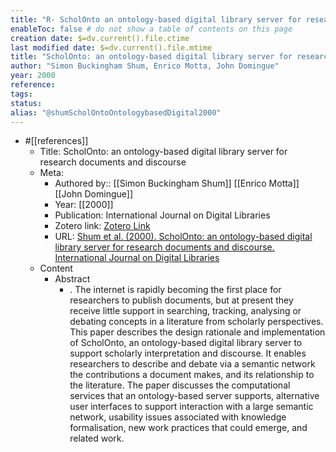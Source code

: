 ```yaml
---
title: "R- ScholOnto an ontology-based digital library server for research documents and discourse"
enableToc: false # do not show a table of contents on this page
creation date: $=dv.current().file.ctime
last modified date: $=dv.current().file.mtime
title: "ScholOnto: an ontology-based digital library server for research documents and discourse"
author: "Simon Buckingham Shum, Enrico Motta, John Domingue"
year: 2000
reference: 
tags: 
status: 
alias: "@shumScholOntoOntologybasedDigital2000"
---
```


- #[[references]]
    - Title: ScholOnto: an ontology-based digital library server for research documents and discourse
    - Meta:
        - Authored by:: [[Simon Buckingham Shum]] [[Enrico Motta]] [[John Domingue]] 
        - Year: [[2000]]
        - Publication: International Journal on Digital Libraries
        - Zotero link: [Zotero Link](zotero://select/items/7_NC85TZ89)
        - URL: [Shum et al. (2000). ScholOnto: an ontology-based digital library server for research documents and discourse. International Journal on Digital Libraries](https://link.springer.com/article/10.1007/s007990000034)
    - Content
        - Abstract
            - . The internet is rapidly becoming the first place for researchers to publish documents, but at present they receive little support in searching, tracking, analysing or debating concepts in a literature from scholarly perspectives. This paper describes the design rationale and implementation of ScholOnto, an ontology-based digital library server to support scholarly interpretation and discourse. It enables researchers to describe and debate via a semantic network the contributions a document makes, and its relationship to the literature. The paper discusses the computational services that an ontology-based server supports, alternative user interfaces to support interaction with a large semantic network, usability issues associated with knowledge formalisation, new work practices that could emerge, and related work.


